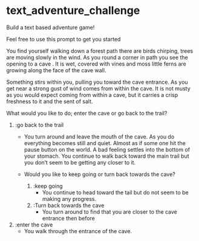 # text_adventure_challenge
Build a text based adventure game! 

Feel free to use this prompt to get you started

You find yourself walking down a forest path there are birds chirping, trees are moving slowly in the wind. As you round a corner in path you see the opening to a cave . It is wet, covered with vines and moss little ferns are growing along the face of the cave wall. 

Something stirs within you, pulling you toward the cave entrance. As you get near a strong gust of wind comes from within the cave. It is not musty as you would expect coming from within a cave, but it carries a crisp freshness to it and the sent of salt.

What would you like to do; enter the cave or go back to the trail?

1. :go back to the trail
    - You turn around and leave the mouth of the cave. As you do everything becomes still and quiet. Almost as if some one hit the pause button on the world. A bad feeling settles into the bottom of your stomach. You continue to walk back toward the main trail but you don’t seem to be getting any closer to it.
	
    - Would you like to keep going or turn back towards the 	cave?
        1. :keep going
            - You continue to head toward the tail but do not seem to be making any progress.
        2. :Turn back towards the cave
            - You turn around to find that you are closer to the cave entrance then before
2. :enter the cave
    - You walk through the entrance of the cave. 
